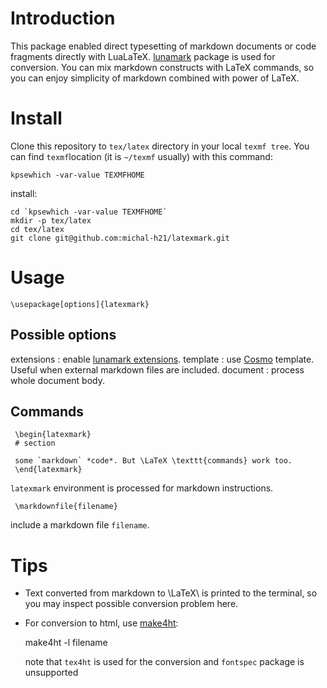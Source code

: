 # Introduction

This package enabled direct typesetting of markdown documents or code fragments
directly with LuaLaTeX. [lunamark](http://jgm.github.io/lunamark/) package 
is used for conversion. You can mix markdown constructs with LaTeX commands,
so you can enjoy simplicity of markdown combined with power of LaTeX.

# Install

Clone this repository to `tex/latex` directory in your local `texmf tree`. 
You can find `texmf`location (it is `~/texmf` usually) with this command:

    kpsewhich -var-value TEXMFHOME

install:

    cd `kpsewhich -var-value TEXMFHOME`
    mkdir -p tex/latex
    cd tex/latex
    git clone git@github.com:michal-h21/latexmark.git

# Usage

    \usepackage[options]{latexmark}

## Possible options

extensions
: enable [lunamark extensions](http://jgm.github.io/lunamark/lunamark.1.html).
template
: use [Cosmo](http://cosmo.luaforge.net/) template. Useful when external markdown files are included.
document
: process whole document body. 

## Commands

     \begin{latexmark}
     # section

     some `markdown` *code*. But \LaTeX \texttt{commands} work too.
     \end{latexmark}

`latexmark` environment is processed for markdown instructions.

     \markdownfile{filename}

include a markdown file `filename`.

# Tips


- Text converted from markdown to \LaTeX\ is printed to the terminal, so you may  inspect possible conversion problem here.
- For conversion to html, use [make4ht](https://github.com/michal-h21/make4ht):


    make4ht -l filename

  note that `tex4ht` is used for the conversion and `fontspec` package 
  is unsupported


